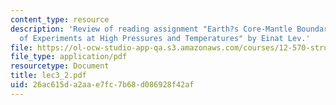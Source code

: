 ```yaml
---
content_type: resource
description: 'Review of reading assignment "Earth?s Core-Mantle Boundary: Results
  of Experiments at High Pressures and Temperatures" by Einat Lev.'
file: https://ol-ocw-studio-app-qa.s3.amazonaws.com/courses/12-570-structure-and-dynamics-of-the-cmb-region-spring-2004/26ac615da2aae7fc7b68d086928f42af_lec3_2.pdf
file_type: application/pdf
resourcetype: Document
title: lec3_2.pdf
uid: 26ac615d-a2aa-e7fc-7b68-d086928f42af
---
```

